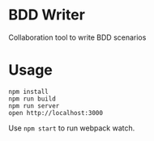BDD Writer
=====================

Collaboration tool to write BDD scenarios


Usage
=====

```
npm install
npm run build
npm run server
open http://localhost:3000
```
Use `npm start` to run webpack watch.
